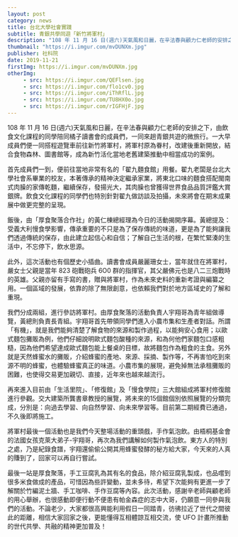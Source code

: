 ```yaml
---
layout: post
category: news
title: 台北大學社會實踐
subtitle: 青銀共學同遊「新竹將軍村」
description: "108 年 11 月 16 日(週六)天氣風和日麗，在辛法春與顧力仁老師的安排之下，由飲食文化課程的同學陪同橘子讀書會的成員們，一同來趟青銀共遊的微旅行。一大早成員們便一同搭程遊覽車前往新竹將軍村，將軍村原為眷村，改建後重新開放，結合食物森林、圖書館等，成為新竹活化當地老舊建築推動中相當成功的案例。"
thumbnail: "https://i.imgur.com/mvDUNXm.jpg"
publisher: 社科院
date: 2019-11-21
firstImg: https://i.imgur.com/mvDUNXm.jpg
otherImg:
     - src: https://i.imgur.com/QEFlsen.jpg
     - src: https://i.imgur.com/flo1cv0.jpg
     - src: https://i.imgur.com/iThRflL.jpg
     - src: https://i.imgur.com/TU8HX0o.jpg
     - src: https://i.imgur.com/rIGFHjF.jpg
---
```

108 年 11 月 16 日(週六)天氣風和日麗，在辛法春與顧力仁老師的安排之下，由飲食文化課程的同學陪同橘子讀書會的成員們，一同來趟青銀共遊的微旅行。一大早成員們便一同搭程遊覽車前往新竹將軍村，將軍村原為眷村，改建後重新開放，結合食物森林、圖書館等，成為新竹活化當地老舊建築推動中相當成功的案例。

首先成員們一到，便前往當地非常有名的「翟九麵食館」用餐。翟九老闆是台北大學社會系畢業的校友，本著傳承的精神決定繼承家業，將東北口味的麵食搭配閩南式肉臊的家傳乾麵，繼續保存，發揚光大，其肉臊也曾獲得世界食品品質評鑑大賞銀牌。飲食文化課程的同學們也特別針對翟九做訪談及拍攝，未來將會在期末成果展中做更完整的呈現。

飯後，由「厚食聚落合作社」的黃仁棟總經理為今日的活動揭開序幕。黃總提及：受義大利慢食學影響，傳承重要的不只是為了保存傳統的味道，更是為了能夠讓我們透過傳統的保存，由此建立起信心和自信；了解自己生活的根，在繁忙緊湊的生活中，不忘停下，飲水思源。

此外，這次活動也有個歷史小插曲。讀書會成員嚴麗珊女士，當年就住在將軍村，嚴女士父親是當年 823 砲戰砲兵 6O0 群的指揮官，其父嚴佛元也是八二三炮戰時的英雄。父親亦留有手寫的書，贈與將軍村，作為未來史料的重新考證與編纂之用。一個區域的發展，依靠的除了無限創意，也依賴我們對於地方區域史的了解和重現。

我們分成兩組，進行參訪將軍村。由厚食聚落的活動負責人宇翔哥為青年組做導覽，黃總則負責長青組。宇翔哥首先帶領同學們進入小農市集和生產者對話。所謂「有機」，就是我們能夠清楚了解食物的來源和製作過程，以能夠安心食用；以歐式麵包攤販為例，他們仔細說明歐式麵包酸種的來源，和為何他們家麵包口感粗糙，因為他們希望達成歐式麵包能上餐桌的目標，故將麵包作為粗食的主食。另外就是天然蜂蜜水的攤販，介紹蜂蜜的產地、來源、採摘、製作等，不再害怕吃到來源不明的蜂蜜，也體驗蜂蜜真正的味道。小農市集的展現，避免掉無法承租攤販的困難，也使得交易更加親切、直接，近年來也越來越流行。

再來進入目前由「生活里院」、「修復館」及「慢食學院」三大館組成將軍村修復館進行參觀。交大建築所龔書章教授的展覽，將未來的15個館個別依照展覽的分類完成，分別是：向過去學習、向自然學習、向未來學習等。目前第二期經費已通過，不久後即將施工。

將軍村最後一個活動也是我們今天整場活動的重頭戲，手作氣泡飲。由梧桐基金會的法國女孩克萊大弟子-宇翔哥，再次為我們講解如何製作氣泡飲。東方人的特別之處，乃是紀錄食譜，宇翔還偷偷公開其用蜂蜜發酵的秘方給大家，今天來的人真的賺到了，回家可以再自行嘗試。

最後一站是厚食聚落，手工豆腐乳為其有名的食品，除介紹豆腐乳製成，也品嚐到很多米食做成的產品，可惜因為些許變動，並未多待，希望下次能夠有更進一步了解關於竹編泥土牆、手工咖啡、手作豆腐等內容。此次活動，感謝辛老師與顧老師的用心舉辦，也很感動即便行動不便患有帕金森症的志中大哥，仍願意一同參與我們的活動。不論老少，大家都很高興能利用假日一同踏青，彷彿拉近了世代之間彼此的距離，相信大家回家之後，更能懂得互相體諒互相交流，使 UFO 計畫所推動的世代共學、共融的精神更加普及！
